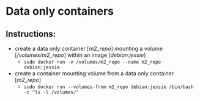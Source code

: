 <h1>Data only containers</h1>

<h2>Instructions:</h2>

<ul>
  <li>create a data only container [<i>m2_repo</i>] mounting a volume [<i>/volumes/m2_repo</i>] within an image [<i>debian:jessie</i>]
    <ul>
      <li><code>sudo docker run -v /volumes/m2_repo --name m2_repo debian:jessie</code>
    </ul>
  <li>create a container mounting volume from a data only container [<i>m2_repo</i>]
    <ul>
      <li><code>sudo docker run --volumes-from m2_repo debian:jessie /bin/bash -c "ls -l /volumes/"</code>
    </ul>
</ul>
